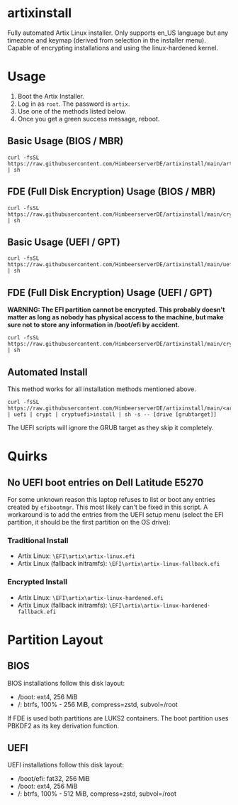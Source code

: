 # artixinstall

Fully automated Artix Linux installer. Only supports en_US language
but any timezone and keymap (derived from selection in the installer menu).
Capable of encrypting installations and using the linux-hardened kernel.

# Usage

1. Boot the Artix Installer.
2. Log in as `root`. The password is `artix`.
3. Use one of the methods listed below.
4. Once you get a green success message, reboot.

## Basic Usage (BIOS / MBR)

```
curl -fsSL https://raw.githubusercontent.com/HimbeerserverDE/artixinstall/main/artixinstall | sh
```

## FDE (Full Disk Encryption) Usage (BIOS / MBR)

```
curl -fsSL https://raw.githubusercontent.com/HimbeerserverDE/artixinstall/main/cryptinstall | sh
```

## Basic Usage (UEFI / GPT)

```
curl -fsSL https://raw.githubusercontent.com/HimbeerserverDE/artixinstall/main/uefiinstall | sh
```

## FDE (Full Disk Encryption) Usage (UEFI / GPT)

**WARNING: The EFI partition cannot be encrypted. This probably doesn't matter
as long as nobody has physical access to the machine, but make sure
not to store any information in /boot/efi by accident.**

```
curl -fsSL https://raw.githubusercontent.com/HimbeerserverDE/artixinstall/main/cryptuefiinstall | sh
```

## Automated Install

This method works for all installation methods mentioned above.

```
curl -fsSL https://raw.githubusercontent.com/HimbeerserverDE/artixinstall/main/<artix | uefi | crypt | cryptuefi>install | sh -s -- [drive [grubtarget]]
```

The UEFI scripts will ignore the GRUB target as they skip it completely.

# Quirks

## No UEFI boot entries on Dell Latitude E5270

For some unknown reason this laptop refuses to list or boot any entries
created by `efibootmgr`. This most likely can't be fixed in this script.
A workaround is to add the entries from the UEFI setup menu
(select the EFI partition, it should be the first partition on the OS drive):

### Traditional Install

* Artix Linux: `\EFI\artix\artix-linux.efi`
* Artix Linux (fallback initramfs): `\EFI\artix\artix-linux-fallback.efi`

### Encrypted Install

* Artix Linux: `\EFI\artix\artix-linux-hardened.efi`
* Artix Linux (fallback initramfs): `\EFI\artix\artix-linux-hardened-fallback.efi`

# Partition Layout

## BIOS

BIOS installations follow this disk layout:

* /boot: ext4, 256 MiB
* /: btrfs, 100% - 256 MiB, compress=zstd, subvol=/root

If FDE is used both partitions are LUKS2 containers. The boot partition uses
PBKDF2 as its key derivation function.

## UEFI

UEFI installations follow this disk layout:

* /boot/efi: fat32, 256 MiB
* /boot: ext4, 256 MiB
* /: btrfs, 100% - 512 MiB, compress=zstd, subvol=/root
